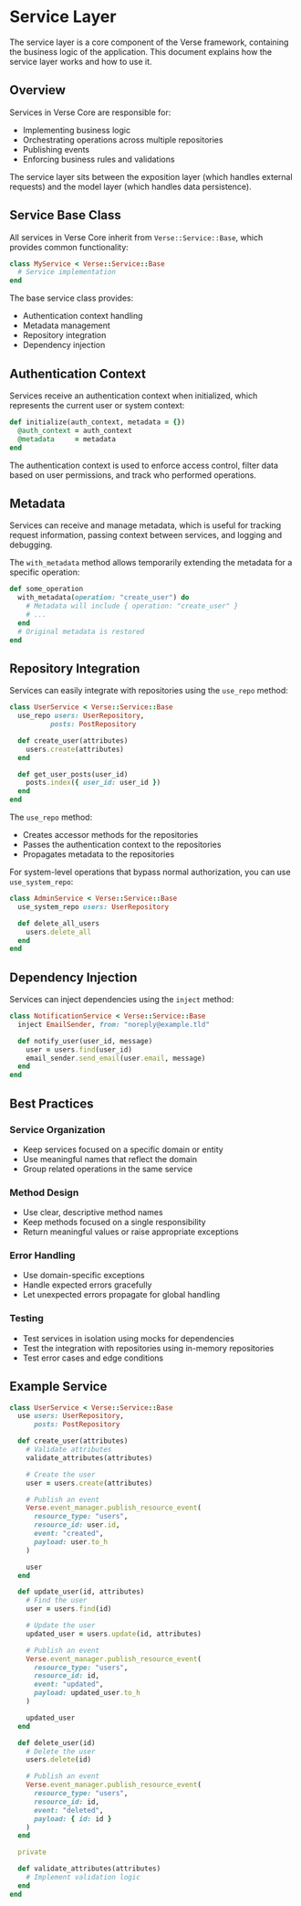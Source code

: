 # Service Layer

The service layer is a core component of the Verse framework, containing the business logic of the application. This document explains how the service layer works and how to use it.

## Overview

Services in Verse Core are responsible for:

- Implementing business logic
- Orchestrating operations across multiple repositories
- Publishing events
- Enforcing business rules and validations

The service layer sits between the exposition layer (which handles external requests) and the model layer (which handles data persistence).

## Service Base Class

All services in Verse Core inherit from `Verse::Service::Base`, which provides common functionality:

```ruby
class MyService < Verse::Service::Base
  # Service implementation
end
```

The base service class provides:

- Authentication context handling
- Metadata management
- Repository integration
- Dependency injection

## Authentication Context

Services receive an authentication context when initialized, which represents the current user or system context:

```ruby
def initialize(auth_context, metadata = {})
  @auth_context = auth_context
  @metadata     = metadata
end
```

The authentication context is used to enforce access control, filter data based on user permissions, and track who performed operations.

## Metadata

Services can receive and manage metadata, which is useful for tracking request information, passing context between services, and logging and debugging.

The `with_metadata` method allows temporarily extending the metadata for a specific operation:

```ruby
def some_operation
  with_metadata(operation: "create_user") do
    # Metadata will include { operation: "create_user" }
    # ...
  end
  # Original metadata is restored
end
```

## Repository Integration

Services can easily integrate with repositories using the `use_repo` method:

```ruby
class UserService < Verse::Service::Base
  use_repo users: UserRepository,
          posts: PostRepository

  def create_user(attributes)
    users.create(attributes)
  end

  def get_user_posts(user_id)
    posts.index({ user_id: user_id })
  end
end
```

The `use_repo` method:

- Creates accessor methods for the repositories
- Passes the authentication context to the repositories
- Propagates metadata to the repositories

For system-level operations that bypass normal authorization, you can use `use_system_repo`:

```ruby
class AdminService < Verse::Service::Base
  use_system_repo users: UserRepository

  def delete_all_users
    users.delete_all
  end
end
```

## Dependency Injection

Services can inject dependencies using the `inject` method:

```ruby
class NotificationService < Verse::Service::Base
  inject EmailSender, from: "noreply@example.tld"

  def notify_user(user_id, message)
    user = users.find(user_id)
    email_sender.send_email(user.email, message)
  end
end
```

## Best Practices

### Service Organization

- Keep services focused on a specific domain or entity
- Use meaningful names that reflect the domain
- Group related operations in the same service

### Method Design

- Use clear, descriptive method names
- Keep methods focused on a single responsibility
- Return meaningful values or raise appropriate exceptions

### Error Handling

- Use domain-specific exceptions
- Handle expected errors gracefully
- Let unexpected errors propagate for global handling

### Testing

- Test services in isolation using mocks for dependencies
- Test the integration with repositories using in-memory repositories
- Test error cases and edge conditions

## Example Service

```ruby
class UserService < Verse::Service::Base
  use users: UserRepository,
      posts: PostRepository

  def create_user(attributes)
    # Validate attributes
    validate_attributes(attributes)

    # Create the user
    user = users.create(attributes)

    # Publish an event
    Verse.event_manager.publish_resource_event(
      resource_type: "users",
      resource_id: user.id,
      event: "created",
      payload: user.to_h
    )

    user
  end

  def update_user(id, attributes)
    # Find the user
    user = users.find(id)

    # Update the user
    updated_user = users.update(id, attributes)

    # Publish an event
    Verse.event_manager.publish_resource_event(
      resource_type: "users",
      resource_id: id,
      event: "updated",
      payload: updated_user.to_h
    )

    updated_user
  end

  def delete_user(id)
    # Delete the user
    users.delete(id)

    # Publish an event
    Verse.event_manager.publish_resource_event(
      resource_type: "users",
      resource_id: id,
      event: "deleted",
      payload: { id: id }
    )
  end

  private

  def validate_attributes(attributes)
    # Implement validation logic
  end
end
